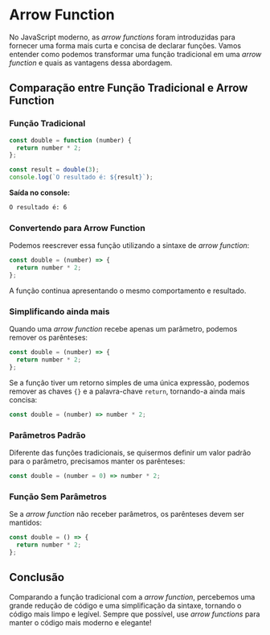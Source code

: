 # Arrow Function

No JavaScript moderno, as _arrow functions_ foram introduzidas para fornecer uma forma mais curta e concisa de declarar funções. Vamos entender como podemos transformar uma função tradicional em uma _arrow function_ e quais as vantagens dessa abordagem.

## Comparação entre Função Tradicional e Arrow Function

### Função Tradicional

```js
const double = function (number) {
  return number * 2;
};

const result = double(3);
console.log(`O resultado é: ${result}`);
```

**Saída no console:**

```txt
O resultado é: 6
```

### Convertendo para Arrow Function

Podemos reescrever essa função utilizando a sintaxe de _arrow function_:

```js
const double = (number) => {
  return number * 2;
};
```

A função continua apresentando o mesmo comportamento e resultado.

### Simplificando ainda mais

Quando uma _arrow function_ recebe apenas um parâmetro, podemos remover os parênteses:

```js
const double = (number) => {
  return number * 2;
};
```

Se a função tiver um retorno simples de uma única expressão, podemos remover as chaves `{}` e a palavra-chave `return`, tornando-a ainda mais concisa:

```js
const double = (number) => number * 2;
```

### Parâmetros Padrão

Diferente das funções tradicionais, se quisermos definir um valor padrão para o parâmetro, precisamos manter os parênteses:

```js
const double = (number = 0) => number * 2;
```

### Função Sem Parâmetros

Se a _arrow function_ não receber parâmetros, os parênteses devem ser mantidos:

```js
const double = () => {
  return number * 2;
};
```

## Conclusão

Comparando a função tradicional com a _arrow function_, percebemos uma grande redução de código e uma simplificação da sintaxe, tornando o código mais limpo e legível. Sempre que possível, use _arrow functions_ para manter o código mais moderno e elegante!
